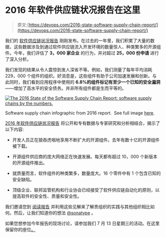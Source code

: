 # 2016 年软件供应链状况报告在这里

> 原文:[https://devops.com/2016-state-software-supply-chain-report/](https://devops.com/2016-state-software-supply-chain-report/)

我们的 [软件供应链状况报告](http://www.sonatype.com/software-supply-chain) 刚刚发布。在过去的一年里，我们积累了大量的数据，这些数据涉及到通过软件供应链流入开发环境的数量惊人、种类繁多的开源组件。今年，我们评估了 **3，000 家企业** 的行为，并对超过 **25，000 份申请** 进行了深入分析。

我们发现的结果从令人震惊到发人深省不等。例如，我们测量了每年平均消耗 229，000 个组件的组织。好消息是，这些组件有助于公司加速发展和创新。与此同时，我们看到应用程序中使用的 **6.8%的组件标记有至少一个已知的安全漏洞**——增加了高水平的安全债务。并非所有组件都是生而平等的。

[![The 2016 State of the Software Supply Chain Report: software supply chains by the numbers.](../Images/22063628cf8e749ba88c8dc1ea55abd3.png)](https://cdn2.hubspot.net/hubfs/1958393/SSC/2016_SSC_Infographic.pdf?t=1468330671265)

Software supply chain infographic from 2016 report.  See full image [here](https://cdn2.hubspot.net/hubfs/1958393/SSC/2016_SSC_Infographic.pdf?t=1468330671265).

[2016 年软件供应链状况报告](http://www.sonatype.com/software-supply-chain) 将公开和专有数据与专家研究和分析相结合，揭示了以下内容:

*   开发人员正在狼吞虎咽地享用不断扩大的开源组件。去年有数十亿的开源组件被下载。

*   开源组件供应商的庞大网络正在快速发展。每天都有超过 10，000 个新版本的开源组件推出。

*   就质量而言，软件组件的种类繁多，数量庞大。16 个零件中有 1 个包含已知的安全缺陷。

*   顶级企业、联邦监管机构和行业协会已经接受了软件供应链自动化的原则，以提高软件的安全性、质量和安全性。

我们邀请您到 [阅读报告](http://www.sonatype.com/software-supply-chain) 并利用这些见解来了解贵组织的实践与其他组织相比如何。然后，让我们知道你的想法 [@sonatype](http://info@sonatype.com) 。

如果您想参加今年报告的现场讨论，请参加我们 7 月 13 日星期三的活动。在这里保留你的座位[。](http://www.sonatype.com/ssc-webinar?__hstc=31049440.fff56b041308a66b74cf93c40ea2030a.1456347809383.1467926971046.1467944811184.231&__hssc=31049440.11.1467944811184&__hsfp=4064732717)